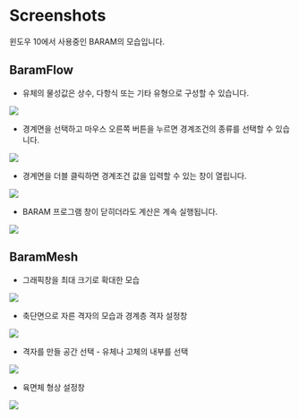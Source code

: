 # Screenshots

윈도우 10에서 사용중인 BARAM의 모습입니다.

## BaramFlow

* 유체의 물성값은 상수, 다항식 또는 기타 유형으로 구성할 수 있습니다.

[![](https://github.com/nextfoam/baram-pages/raw/main/screenshots/material.png)](https://github.com/nextfoam/baram-pages/raw/main/screenshots/material.png)

* 경계면을 선택하고 마우스 오른쪽 버튼을 누르면 경계조건의 종류를 선택할 수 있습니다.

[![](https://github.com/nextfoam/baram-pages/raw/main/screenshots/boundaryTypes.png)](https://github.com/nextfoam/baram-pages/raw/main/screenshots/boundaryTypes.png)

* 경계면을 더블 클릭하면 경계조건 값을 입력할 수 있는 창이 열립니다.

[![](https://github.com/nextfoam/baram-pages/raw/main/screenshots/boundaryValues.png)](https://github.com/nextfoam/baram-pages/raw/main/screenshots/boundaryValues.png)
 
* BARAM 프로그램 창이 닫히더라도 계산은 계속 실행됩니다.

[![](https://github.com/nextfoam/baram-pages/raw/main/screenshots/calculation.png)](https://github.com/nextfoam/baram-pages/raw/main/screenshots/calculation.png)

## BaramMesh


* 그래픽창을 최대 크기로 확대한 모습

[![](https://github.com/nextfoam/baram-pages/raw/main/screenshots/baramMeshRenderingView.png)](https://github.com/nextfoam/baram-pages/raw/main/screenshots/baramMeshRenderingView.png)

* 축단면으로 자른 격자의 모습과 경계층 격자 설정창

[![](https://github.com/nextfoam/baram-pages/raw/main/screenshots/baramMeshBoundary.png)](https://github.com/nextfoam/baram-pages/raw/main/screenshots/baramMeshBoundary.png)

* 격자를 만들 공간 선택 - 유체나 고체의 내부를 선택

[![](https://github.com/nextfoam/baram-pages/raw/main/screenshots/baramMeshRegionPoint.png)](https://github.com/nextfoam/baram-pages/raw/main/screenshots/baramMeshRegionPoint.png)

* 육면체 형상 설정창

[![](https://github.com/nextfoam/baram-pages/raw/main/screenshots/baramMeshVolumeEdit.png)](https://github.com/nextfoam/baram-pages/raw/main/screenshots/baramMeshVolumeEdit.png)


